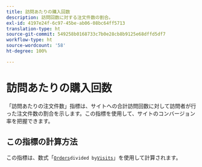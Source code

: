 ```yaml
---
title: 訪問あたりの購入回数
description: 訪問回数に対する注文件数の割合。
exl-id: 4197e24f-6c97-45be-ab06-08bc64ff5713
translation-type: ht
source-git-commit: 549258b0168733c7b0e28cb8b9125e68dffd5df7
workflow-type: ht
source-wordcount: '58'
ht-degree: 100%

---
```


# 訪問あたりの購入回数

「訪問あたりの注文件数」指標は、サイトへの合計訪問回数に対して訪問者が行った注文件数の割合を示します。この指標を使用して、サイトのコンバージョン率を把握できます。

## この指標の計算方法

この指標は、数式「[`Orders`](orders.md)` divided by `[`Visits`](visits.md)」を使用して計算されます。
